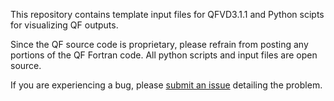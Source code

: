 This repository contains template input files for QFVD3.1.1 and Python scipts for visualizing QF outputs.

Since the QF source code is proprietary, please refrain from posting any portions of the QF Fortran code. All python scripts and input files are open source. 

If you are experiencing a bug, please [submit an issue](https://github.com/QF-Error-Tracking/QFVD3.1.1/issues/new?assignees=&labels=&template=bug_report.md&title=) detailing the problem.
